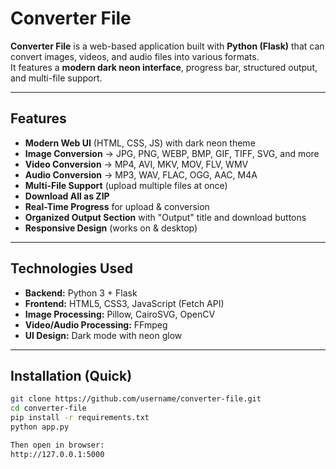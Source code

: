 #  Converter File

**Converter File** is a web-based application built with **Python (Flask)** that can convert images, videos, and audio files into various formats.  
It features a **modern dark neon interface**, progress bar, structured output, and multi-file support.

---

##  Features
-  **Modern Web UI** (HTML, CSS, JS) with dark neon theme
-  **Image Conversion** → JPG, PNG, WEBP, BMP, GIF, TIFF, SVG, and more
-  **Video Conversion** → MP4, AVI, MKV, MOV, FLV, WMV
-  **Audio Conversion** → MP3, WAV, FLAC, OGG, AAC, M4A
-  **Multi-File Support** (upload multiple files at once)
-  **Download All as ZIP**
-  **Real-Time Progress** for upload & conversion
-  **Organized Output Section** with "Output" title and download buttons
-  **Responsive Design** (works on & desktop)

---

##  Technologies Used
- **Backend:** Python 3 + Flask
- **Frontend:** HTML5, CSS3, JavaScript (Fetch API)
- **Image Processing:** Pillow, CairoSVG, OpenCV
- **Video/Audio Processing:** FFmpeg
- **UI Design:** Dark mode with neon glow

---

##  Installation (Quick)
```bash
git clone https://github.com/username/converter-file.git
cd converter-file
pip install -r requirements.txt
python app.py

Then open in browser:
http://127.0.0.1:5000
